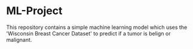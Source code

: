 # ML-Project
This repository contains a simple machine learning model which uses the 'Wisconsin Breast Cancer Dataset' to predict if a tumor is belign or malignant.
